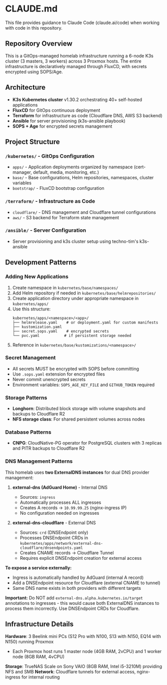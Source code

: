 # CLAUDE.md

This file provides guidance to Claude Code (claude.ai/code) when working with code in this repository.

## Repository Overview

This is a GitOps-managed homelab infrastructure running a 6-node K3s cluster (3 masters, 3 workers) across 3 Proxmox hosts.
The entire infrastructure is declaratively managed through FluxCD, with secrets encrypted using SOPS/Age.

## Architecture

- **K3s Kubernetes cluster** v1.30.2 orchestrating 40+ self-hosted applications
- **FluxCD** for GitOps continuous deployment
- **Terraform** for infrastructure as code (Cloudflare DNS, AWS S3 backend)
- **Ansible** for server provisioning (k3s-ansible playbook)
- **SOPS + Age** for encrypted secrets management

## Project Structure

### `/kubernetes/` - GitOps Configuration

- `apps/` - Application deployments organized by namespace (cert-manager, default, media, monitoring, etc.)
- `base/` - Base configurations, Helm repositories, namespaces, cluster variables
- `bootstrap/` - FluxCD bootstrap configuration

### `/terraform/` - Infrastructure as Code

- `cloudflare/` - DNS management and Cloudflare tunnel configurations
- `aws/` - S3 backend for Terraform state management

### `/ansible/` - Server Configuration

- Server provisioning and k3s cluster setup using techno-tim's k3s-ansible

## Development Patterns

### Adding New Applications

1. Create namespace in `kubernetes/base/namespaces/`
2. Add Helm repository if needed in `kubernetes/base/helmrepositories/`
3. Create application directory under appropriate namespace in `kubernetes/apps/`
4. Use this structure:
   ```
   kubernetes/apps/<namespace>/<app>/
   ├── helmrelease.yaml    # or deployment.yaml for custom manifests
   ├── kustomization.yaml
   ├── secret.sops.yaml    # encrypted secrets
   └── pvc.yaml           # if persistent storage needed
   ```
5. Reference in `kubernetes/base/kustomizations/<namespace>/`

### Secret Management

- All secrets MUST be encrypted with SOPS before committing
- Use `.sops.yaml` extension for encrypted files
- Never commit unencrypted secrets
- Environment variables: `SOPS_AGE_KEY_FILE` and `GITHUB_TOKEN` required

### Storage Patterns

- **Longhorn**: Distributed block storage with volume snapshots and backups to Cloudflare R2
- **NFS storage class**: For shared persistent volumes across nodes

### Database Patterns

- **CNPG**: CloudNative-PG operator for PostgreSQL clusters with 3 replicas and PITR backups to Cloudflare R2

### DNS Management Patterns

This homelab uses **two ExternalDNS instances** for dual DNS provider management:

1. **external-dns (AdGuard Home)** - Internal DNS

   - Sources: `ingress`
   - Automatically processes ALL ingresses
   - Creates A records → `10.99.99.25` (nginx-ingress IP)
   - No configuration needed on ingresses

2. **external-dns-cloudflare** - External DNS
   - Sources: `crd` (DNSEndpoint only)
   - Processes DNSEndpoint CRDs in `kubernetes/apps/network/external-dns-cloudflare/dnsendpoints.yaml`
   - Creates CNAME records → Cloudflare Tunnel
   - Requires explicit DNSEndpoint creation for external access

**To expose a service externally:**

- Ingress is automatically handled by AdGuard (internal A record)
- Add a DNSEndpoint resource for Cloudflare (external CNAME to tunnel)
- Same DNS name exists in both providers with different targets

**Important:** Do NOT add `external-dns.alpha.kubernetes.io/target` annotations to ingresses - this would cause both ExternalDNS instances to process them incorrectly. Use DNSEndpoint CRDs for Cloudflare.

## Infrastructure Details

**Hardware**: 3 Beelink mini PCs (S12 Pro with N100, S13 with N150, EQ14 with N150) running Proxmox

- Each Proxmox host runs 1 master node (4GB RAM, 2vCPU) and 1 worker node (8GB RAM, 4vCPU)

**Storage**: TrueNAS Scale on Sony VAIO (8GB RAM, Intel i5-3210M) providing NFS and SMB
**Network**: Cloudflare tunnels for external access, nginx-ingress for internal routing
